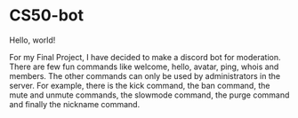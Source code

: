 # CS50-bot

Hello, world!

For my Final Project, I have decided to make a discord bot for moderation. There are few fun commands like welcome, hello, avatar, ping, whois and members.
The other commands can only be used by administrators in the server. For example, there is the kick command, the ban command, the mute and unmute commands, the slowmode
command, the purge command and finally the nickname command.
